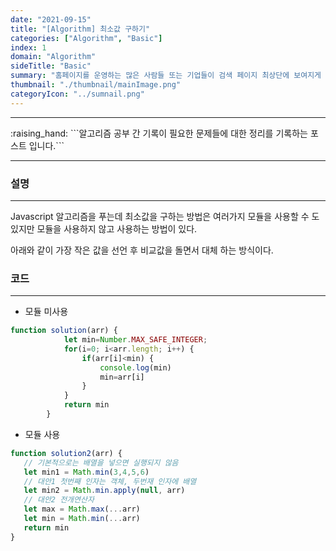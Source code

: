 ```yaml
---
date: "2021-09-15"
title: "[Algorithm] 최소값 구하기"
categories: ["Algorithm", "Basic"]
index: 1
domain: "Algorithm"
sideTitle: "Basic"
summary: "홈페이지를 운영하는 많은 사람들 또는 기업들이 검색 페이지 최상단에 보여지게 하기 위해 어떤 최적화 작업을 하는지 알아보자."
thumbnail: "./thumbnail/mainImage.png"
categoryIcon: "../sumnail.png"
---
```

<hr>
:raising_hand:  ```알고리즘 공부 간 기록이 필요한 문제들에 대한 정리를 기록하는 포스트 입니다.```

<hr>

### 설명
***
Javascript 알고리즘을 푸는데 최소값을 구하는 방법은
여러가지 모듈을 사용할 수 도 있지만 모듈을 사용하지 않고 사용하는 방법이 있다.

아래와 같이 가장 작은 값을 선언 후 비교값을 돌면서 대체 하는 방식이다.


### 코드
***
- 모듈 미사용<br>

```javascript
function solution(arr) {
            let min=Number.MAX_SAFE_INTEGER;
            for(i=0; i<arr.length; i++) {
                if(arr[i]<min) {
                    console.log(min)
                    min=arr[i]
                }
            }
            return min
        }
```

- 모듈 사용<br>

```javascript
function solution2(arr) {
   // 기본적으로는 배열을 넣으면 실행되지 않음
   let min1 = Math.min(3,4,5,6)
   // 대안1 첫번째 인자는 객체, 두번재 인자에 배열
   let min2 = Math.min.apply(null, arr)
   // 대안2 전개연산자 
   let max = Math.max(...arr)
   let min = Math.min(...arr)
   return min
}
```
